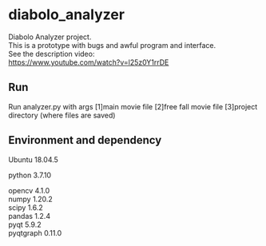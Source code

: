 # diabolo_analyzer
Diabolo Analyzer project.  
This is a prototype with bugs and awful program and interface.  
See the description video:  
https://www.youtube.com/watch?v=l25z0Y1rrDE  

## Run
Run analyzer.py with args [1]main movie file [2]free fall movie file [3]project directory (where files are saved)  

## Environment and dependency
Ubuntu 18.04.5  

python 3.7.10  

opencv 4.1.0  
numpy 1.20.2  
scipy 1.6.2  
pandas 1.2.4  
pyqt 5.9.2  
pyqtgraph 0.11.0  
